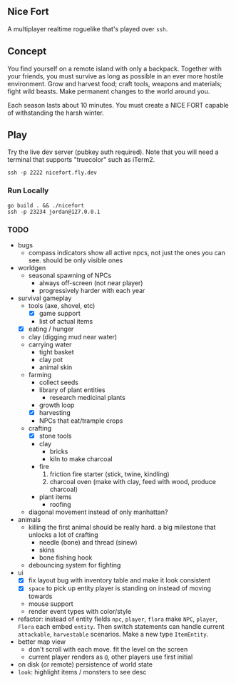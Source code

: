 Nice Fort
---

A multiplayer realtime roguelike that's played over `ssh`.

## Concept

You find yourself on a remote island with only a backpack. Together with your friends, you must survive as long as possible in an ever more hostile environment. Grow and harvest food; craft tools, weapons and materials; fight wild beasts. Make permanent changes to the world around you.

Each season lasts about 10 minutes. You must create a NICE FORT capable of withstanding the harsh winter.

## Play

Try the live dev server (pubkey auth required). Note that you will need a terminal that supports "truecolor" such as iTerm2.

```shell
ssh -p 2222 nicefort.fly.dev
```

### Run Locally

```shell
go build . && ./nicefort
ssh -p 23234 jordan@127.0.0.1
```

### TODO
- bugs
  - compass indicators show all active npcs, not just the ones you can see. should be only visible ones
- worldgen
  - seasonal spawning of NPCs
    - always off-screen (not near player)
    - progressively harder with each year
- survival gameplay
  - tools (axe, shovel, etc)
    - [x] game support
    - list of actual items
  - [x] eating / hunger
  - clay (digging mud near water)
  - carrying water
    - tight basket
    - clay pot
    - animal skin
  - farming
    - collect seeds
    - library of plant entities
      - research medicinal plants
    - growth loop
    - [x] harvesting
    - NPCs that eat/trample crops
  - crafting
    - [x] stone tools
    - clay
      - bricks
      - kiln to make charcoal
    - fire 
      1. friction fire starter (stick, twine, kindling)
      2. charcoal oven (make with clay, feed with wood, produce charcoal)
    - plant items
      - roofing
  - diagonal movement instead of only manhattan?
- animals
  - killing the first animal should be really hard. a big milestone that unlocks a lot of crafting
    - needle (bone) and thread (sinew)
    - skins
    - bone fishing hook
  - debouncing system for fighting
- ui
  - [x] fix layout bug with inventory table and make it look consistent
  - [x] `space` to pick up entity player is standing on instead of moving towards
  - mouse support
  - render event types with color/style
- refactor: instead of entity fields `npc`, `player`, `flora` make `NPC`, `player`, `Flora` each embed `entity`. Then switch statements can handle current `attackable`, `harvestable` scenarios. Make a new type `ItemEntity`.
- better map view
  - don't scroll with each move. fit the level on the screen
  - current player renders as `@`, other players use first initial
- on disk (or remote) persistence of world state
- `look`: highlight items / monsters to see desc